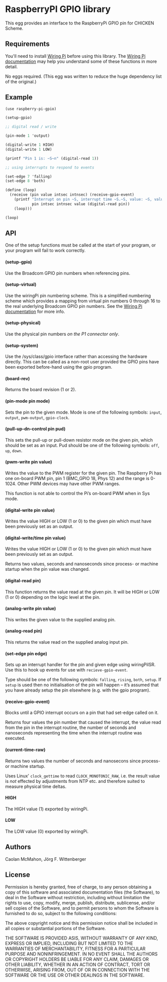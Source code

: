 # RaspberryPI GPIO library

This egg provides an interface to the RaspberryPi GPIO pin for CHICKEN Scheme.

## Requirements

You'll need to install [Wiring Pi](http://wiringpi.com) before using this
library. The [Wiring Pi documentation](http://wiringpi.com/reference) may
help you understand some of these functions in more detail.

No eggs required.  (This egg was written to reduce the huge dependency
list of the original.)

## Example

```scheme
(use raspberry-pi-gpio)

(setup-gpio)

;; digital read / write

(pin-mode 1 'output)

(digital-write 1 HIGH)
(digital-write 1 LOW)

(printf "Pin 1 is: ~S~n" (digital-read 1))

;; using interrupts to respond to events

(set-edge 7 'falling)
(set-edge 8 'both)

(define (loop)
  (receive (pin value intsec intnsec) (receive-gpio-event)
    (printf "Interrupt on pin ~S, interrupt time ~S.~S, value: ~S, value now: ~S ~n"
            pin intsec intnsec value (digital-read pin))
    (loop)))

(loop)
```

## API

One of the setup functions must be called at the start of your program, or
your program will fail to work correctly.

#### (setup-gpio)

Use the Broadcom GPIO pin numbers when referencing pins.

#### (setup-virtual)

Use the wiringPi pin numbering scheme. This is a simplified numbering
scheme which provides a mapping from virtual pin numbers 0 through 16 to
the real underlying Broadcom GPIO pin numbers. See the [Wiring Pi
documentation](http://wiringpi.com/reference/setup/) for more info.

#### (setup-physical)

Use the physical pin numbers *on the P1 connector only*.

#### (setup-system)

Use the /sys/class/gpio interface rather than accessing the hardware
directly. This can be called as a non-root user provided the GPIO pins have
been exported before-hand using the gpio program.

#### (board-rev)

Returns the board revision (1 or 2).

#### (pin-mode pin mode)

Sets the pin to the given mode. Mode is one of the following symbols:
`input`, `output`, `pwm-output`, `gpio-clock`.

#### (pull-up-dn-control pin pud)

This sets the pull-up or pull-down resistor mode on the given pin, which
should be set as an input. Pud should be one of the following symbols:
`off`, `up`, `down`.

#### (pwm-write pin value)

Writes the value to the PWM register for the given pin. The Raspberry Pi
has one on-board PWM pin, pin 1 (BMC\_GPIO 18, Phys 12) and the range is
0-1024. Other PWM devices may have other PWM ranges.

This function is not able to control the Pi’s on-board PWM when in Sys
mode.

#### (digital-write pin value)

Writes the value HIGH or LOW (1 or 0) to the given pin which must have been
previously set as an output.

#### (digital-write/time pin value)

Writes the value HIGH or LOW (1 or 0) to the given pin which must have been
previously set as an output.

Returns two values, seconds and nanoseconds since process- or machine
startup when the pin value was changed.

#### (digital-read pin)

This function returns the value read at the given pin. It will be HIGH or
LOW (1 or 0) depending on the logic level at the pin.

#### (analog-write pin value)

This writes the given value to the supplied analog pin.

#### (analog-read pin)

This returns the value read on the supplied analog input pin.

#### (set-edge pin edge)

Sets up an interrupt handler for the pin and given edge using wiringPiISR.
Use this to hook up events for use with `recieve-gpio-event`.

Type should be one of the following symbols: `falling`, `rising`, `both`,
`setup`. If `setup` is used then no initialisation of the pin will happen –
it’s assumed that you have already setup the pin elsewhere (e.g. with the
gpio program).

#### (receive-gpio-event)

Blocks until a GPIO interrupt occurs on a pin that had set-edge called on it.

Returns four values the pin number that caused the interrupt, the
value read from the pin in the interrupt routine, the number of
seconds and nanoseconds representing the time when the interrupt
routine was executed.

#### (current-time-raw)

Returns two values the number of seconds and nanosecons since process-
or machine startup.

Uses Linux' `clock_gettime` to read `CLOCK_MONOTONIC_RAW`, i.e. the
result value is *not* effected by adjustments from NTP etc. and
therefore suited to measure physical time deltas.

#### HIGH

The HIGH value (1) exported by wiringPi.

#### LOW

The LOW value (0) exported by wiringPi.

## Authors

Caolan McMahon, Jörg F. Wittenberger

## License

Permission is hereby granted, free of charge, to any person obtaining a
copy of this software and associated documentation files (the Software),
to deal in the Software without restriction, including without limitation
the rights to use, copy, modify, merge, publish, distribute, sublicense,
and/or sell copies of the Software, and to permit persons to whom the
Software is furnished to do so, subject to the following conditions:

The above copyright notice and this permission notice shall be included
in all copies or substantial portions of the Software.

THE SOFTWARE IS PROVIDED ASIS, WITHOUT WARRANTY OF ANY KIND, EXPRESS OR
IMPLIED, INCLUDING BUT NOT LIMITED TO THE WARRANTIES OF MERCHANTABILITY,
FITNESS FOR A PARTICULAR PURPOSE AND NONINFRINGEMENT. IN NO EVENT SHALL
THE AUTHORS OR COPYRIGHT HOLDERS BE LIABLE FOR ANY CLAIM, DAMAGES OR
OTHER LIABILITY, WHETHER IN AN ACTION OF CONTRACT, TORT OR OTHERWISE,
ARISING FROM, OUT OF OR IN CONNECTION WITH THE SOFTWARE OR THE USE OR
OTHER DEALINGS IN THE SOFTWARE.
